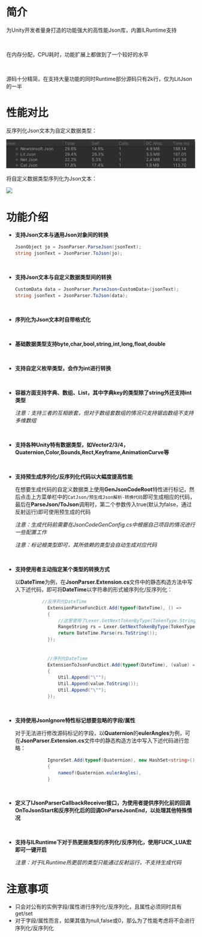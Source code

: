 # 简介
为Unity开发者量身打造的功能强大的高性能Json库，内置ILRuntime支持

<br/>

在内存分配，CPU耗时，功能扩展上都做到了一个较好的水平

<br/>

源码十分精简，在支持大量功能的同时Runtime部分源码只有2k行，仅为LitJson的一半

# 性能对比

反序列化Json文本为自定义数据类型：

![](https://github.com/CatImmortal/CatJson/raw/main/ImageRes/ParseJsonByType.png)

将自定义数据类型序列化为Json文本：

![](https://github.com/CatImmortal/CatJson/raw/main/ImageRes/ToJsonByType.png.png)



# 功能介绍

- **支持Json文本与通用Json对象间的转换**

  ```c#
  JsonObject jo = JsonParser.ParseJson(jsonText);
  string jsonText = JsonParser.ToJson(jo);
  ```

  <br/>

- **支持Json文本与自定义数据类型间的转换**

  ```c#
  CustomData data = JsonParser.ParseJson<CustomData>(jsonText);
  string jsonText = JsonParser.ToJson(data);
  ```

  <br/>

- **序列化为Json文本时自带格式化**

  <br/>

- **基础数据类型支持byte,char,bool,string,int,long,float,double**

  <br/>

- **支持自定义枚举类型，会作为int进行转换**

  <br/>

- **容器方面支持字典、数组、List，其中字典key的类型除了string外还支持int类型**

  *注意：支持三者的互相嵌套，但对于数组套数组的情况只支持锯齿数组不支持多维数组*

  <br/>

- **支持各种Unity特有数据类型，如Vector2/3/4，Quaternion,Color,Bounds,Rect,Keyframe,AnimationCurve等**

  <br/>

- **支持预生成序列化/反序列化代码以大幅度提高性能**

  在想要生成代码的自定义数据类上使用**GenJsonCodeRoot**特性进行标记，然后点击上方菜单栏中的`CatJson/预生成Json解析-转换代码`即可生成相应的代码，最后在**ParseJson/ToJson**调用时，第二个参数传入true(默认为false，通过反射运行)即可使用预生成的代码

  *注意：生成代码前需要在JsonCodeGenConfig.cs中根据自己项目的情况进行一些配置工作*

  *注意：标记根类型即可，其所依赖的类型会自动生成对应代码*

  <br/>

- **支持使用者主动指定某个类型的转换方式**

  以**DateTime**为例，在**JsonParser.Extension.cs**文件中的静态构造方法中写入下述代码，即可将**DateTime**以字符串的形式被序列化/反序列化：

  ```C#
   			//反序列化DateTime
              ExtensionParseFuncDict.Add(typeof(DateTime), () =>
              {
                  //这里使用了Lexer.GetNextTokenByType(TokenType.String)从Json文本中提取了DateTime类型的字段/属性所对应的字符串值，然后使用DateTime.Parse解析该值，并将结果返回
                  RangeString rs = Lexer.GetNextTokenByType(TokenType.String);
                  return DateTime.Parse(rs.ToString());
              });
  
  
              //序列化DateTime
              ExtensionToJsonFuncDict.Add(typeof(DateTime), (value) =>
              {
                  Util.Append("\"");
                  Util.Append(value.ToString());
                  Util.Append("\"");
              });
  ```

  <br/>

- **支持使用JsonIgnore特性标记想要忽略的字段/属性**

  对于无法进行修改源码标记的字段，以**Quaternion**的**eulerAngles**为例，可在**JsonParser.Extension.cs**文件中的静态构造方法中写入下述代码进行忽略：

  ```c#
              IgnoreSet.Add(typeof(Quaternion), new HashSet<string>()
              {
                  nameof(Quaternion.eulerAngles),
              }
  ```

  <br/>

- **定义了IJsonParserCallbackReceiver接口，为使用者提供序列化前的回调OnToJsonStart和反序列化后的回调OnParseJsonEnd，以处理其他特殊情况**

  <br/>

- **支持与ILRuntime下对于热更层类型的序列化/反序列化，使用FUCK_LUA宏即可一键开启**

  *注意：对于ILRuntime热更层的类型只能通过反射运行，不支持生成代码*

# 注意事项

- 只会对公有的实例字段/属性进行序列化/反序列化，且属性必须同时具有get/set
- 对于字段/属性而言，如果其值为null,false或0，那么为了性能考虑将不会进行序列化/反序列化




